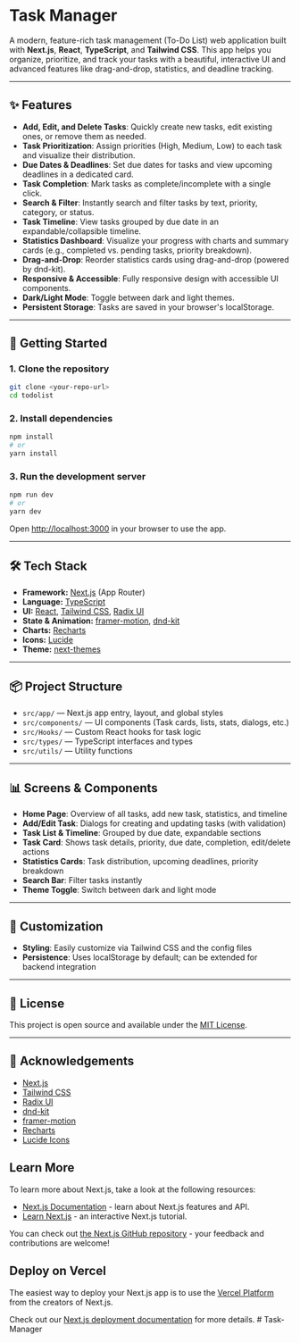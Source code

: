 # Task Manager

A modern, feature-rich task management (To-Do List) web application built with **Next.js**, **React**, **TypeScript**, and **Tailwind CSS**. This app helps you organize, prioritize, and track your tasks with a beautiful, interactive UI and advanced features like drag-and-drop, statistics, and deadline tracking.

---

## ✨ Features

- **Add, Edit, and Delete Tasks**: Quickly create new tasks, edit existing ones, or remove them as needed.
- **Task Prioritization**: Assign priorities (High, Medium, Low) to each task and visualize their distribution.
- **Due Dates & Deadlines**: Set due dates for tasks and view upcoming deadlines in a dedicated card.
- **Task Completion**: Mark tasks as complete/incomplete with a single click.
- **Search & Filter**: Instantly search and filter tasks by text, priority, category, or status.
- **Task Timeline**: View tasks grouped by due date in an expandable/collapsible timeline.
- **Statistics Dashboard**: Visualize your progress with charts and summary cards (e.g., completed vs. pending tasks, priority breakdown).
- **Drag-and-Drop**: Reorder statistics cards using drag-and-drop (powered by dnd-kit).
- **Responsive & Accessible**: Fully responsive design with accessible UI components.
- **Dark/Light Mode**: Toggle between dark and light themes.
- **Persistent Storage**: Tasks are saved in your browser's localStorage.

---

## 🚀 Getting Started

### 1. Clone the repository

```bash
git clone <your-repo-url>
cd todolist
```

### 2. Install dependencies

```bash
npm install
# or
yarn install
```

### 3. Run the development server

```bash
npm run dev
# or
yarn dev
```

Open [http://localhost:3000](http://localhost:3000) in your browser to use the app.

---

## 🛠️ Tech Stack

- **Framework:** [Next.js](https://nextjs.org/) (App Router)
- **Language:** [TypeScript](https://www.typescriptlang.org/)
- **UI:** [React](https://react.dev/), [Tailwind CSS](https://tailwindcss.com/), [Radix UI](https://www.radix-ui.com/)
- **State & Animation:** [framer-motion](https://www.framer.com/motion/), [dnd-kit](https://dndkit.com/)
- **Charts:** [Recharts](https://recharts.org/)
- **Icons:** [Lucide](https://lucide.dev/)
- **Theme:** [next-themes](https://github.com/pacocoursey/next-themes)

---

## 📦 Project Structure

- `src/app/` — Next.js app entry, layout, and global styles
- `src/components/` — UI components (Task cards, lists, stats, dialogs, etc.)
- `src/Hooks/` — Custom React hooks for task logic
- `src/types/` — TypeScript interfaces and types
- `src/utils/` — Utility functions

---

## 📊 Screens & Components

- **Home Page**: Overview of all tasks, add new task, statistics, and timeline
- **Add/Edit Task**: Dialogs for creating and updating tasks (with validation)
- **Task List & Timeline**: Grouped by due date, expandable sections
- **Task Card**: Shows task details, priority, due date, completion, edit/delete actions
- **Statistics Cards**: Task distribution, upcoming deadlines, priority breakdown
- **Search Bar**: Filter tasks instantly
- **Theme Toggle**: Switch between dark and light mode

---

## 📝 Customization
- **Styling**: Easily customize via Tailwind CSS and the config files
- **Persistence**: Uses localStorage by default; can be extended for backend integration

---

## 📄 License

This project is open source and available under the [MIT License](LICENSE).

---

## 🙏 Acknowledgements
- [Next.js](https://nextjs.org/)
- [Tailwind CSS](https://tailwindcss.com/)
- [Radix UI](https://www.radix-ui.com/)
- [dnd-kit](https://dndkit.com/)
- [framer-motion](https://www.framer.com/motion/)
- [Recharts](https://recharts.org/)
- [Lucide Icons](https://lucide.dev/)

## Learn More

To learn more about Next.js, take a look at the following resources:

- [Next.js Documentation](https://nextjs.org/docs) - learn about Next.js features and API.
- [Learn Next.js](https://nextjs.org/learn) - an interactive Next.js tutorial.

You can check out [the Next.js GitHub repository](https://github.com/vercel/next.js) - your feedback and contributions are welcome!

## Deploy on Vercel

The easiest way to deploy your Next.js app is to use the [Vercel Platform](https://vercel.com/new?utm_medium=default-template&filter=next.js&utm_source=create-next-app&utm_campaign=create-next-app-readme) from the creators of Next.js.

Check out our [Next.js deployment documentation](https://nextjs.org/docs/app/building-your-application/deploying) for more details.
#   T a s k - M a n a g e r 
 
 